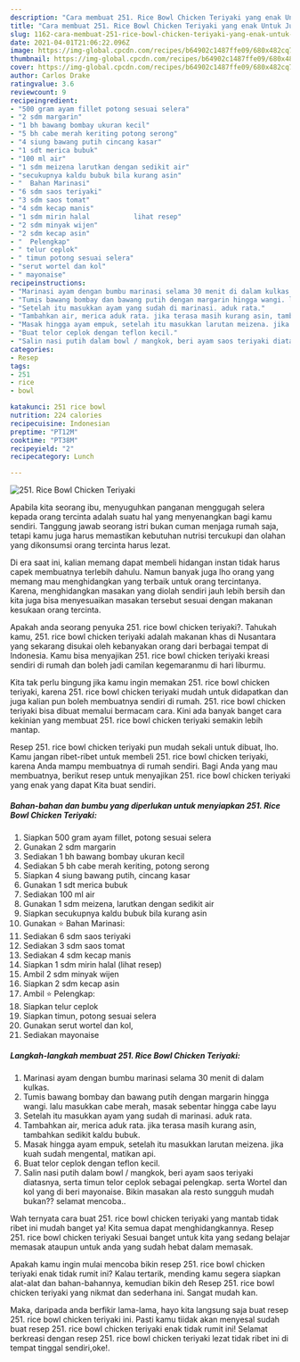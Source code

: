 ```yaml
---
description: "Cara membuat 251. Rice Bowl Chicken Teriyaki yang enak Untuk Jualan"
title: "Cara membuat 251. Rice Bowl Chicken Teriyaki yang enak Untuk Jualan"
slug: 1162-cara-membuat-251-rice-bowl-chicken-teriyaki-yang-enak-untuk-jualan
date: 2021-04-01T21:06:22.096Z
image: https://img-global.cpcdn.com/recipes/b64902c1487ffe09/680x482cq70/251-rice-bowl-chicken-teriyaki-foto-resep-utama.jpg
thumbnail: https://img-global.cpcdn.com/recipes/b64902c1487ffe09/680x482cq70/251-rice-bowl-chicken-teriyaki-foto-resep-utama.jpg
cover: https://img-global.cpcdn.com/recipes/b64902c1487ffe09/680x482cq70/251-rice-bowl-chicken-teriyaki-foto-resep-utama.jpg
author: Carlos Drake
ratingvalue: 3.6
reviewcount: 9
recipeingredient:
- "500 gram ayam fillet potong sesuai selera"
- "2 sdm margarin"
- "1 bh bawang bombay ukuran kecil"
- "5 bh cabe merah keriting potong serong"
- "4 siung bawang putih cincang kasar"
- "1 sdt merica bubuk"
- "100 ml air"
- "1 sdm meizena larutkan dengan sedikit air"
- "secukupnya kaldu bubuk bila kurang asin"
- "  Bahan Marinasi"
- "6 sdm saos teriyaki"
- "3 sdm saos tomat"
- "4 sdm kecap manis"
- "1 sdm mirin halal           lihat resep"
- "2 sdm minyak wijen"
- "2 sdm kecap asin"
- "  Pelengkap"
- " telur ceplok"
- " timun potong sesuai selera"
- "serut wortel dan kol"
- " mayonaise"
recipeinstructions:
- "Marinasi ayam dengan bumbu marinasi selama 30 menit di dalam kulkas."
- "Tumis bawang bombay dan bawang putih dengan margarin hingga wangi. lalu masukkan cabe merah, masak sebentar hingga cabe layu"
- "Setelah itu masukkan ayam yang sudah di marinasi. aduk rata."
- "Tambahkan air, merica aduk rata. jika terasa masih kurang asin, tambahkan sedikit kaldu bubuk."
- "Masak hingga ayam empuk, setelah itu masukkan larutan meizena. jika kuah sudah mengental, matikan api."
- "Buat telor ceplok dengan teflon kecil."
- "Salin nasi putih dalam bowl / mangkok, beri ayam saos teriyaki diatasnya, serta timun telor ceplok sebagai pelengkap. serta Wortel dan kol yang di beri mayonaise. Bikin masakan ala resto sungguh mudah bukan?? selamat mencoba.."
categories:
- Resep
tags:
- 251
- rice
- bowl

katakunci: 251 rice bowl 
nutrition: 224 calories
recipecuisine: Indonesian
preptime: "PT12M"
cooktime: "PT38M"
recipeyield: "2"
recipecategory: Lunch

---
```



![251. Rice Bowl Chicken Teriyaki](https://img-global.cpcdn.com/recipes/b64902c1487ffe09/680x482cq70/251-rice-bowl-chicken-teriyaki-foto-resep-utama.jpg)

Apabila kita seorang ibu, menyuguhkan panganan menggugah selera kepada orang tercinta adalah suatu hal yang menyenangkan bagi kamu sendiri. Tanggung jawab seorang istri bukan cuman menjaga rumah saja, tetapi kamu juga harus memastikan kebutuhan nutrisi tercukupi dan olahan yang dikonsumsi orang tercinta harus lezat.

Di era  saat ini, kalian memang dapat membeli hidangan instan tidak harus capek membuatnya terlebih dahulu. Namun banyak juga lho orang yang memang mau menghidangkan yang terbaik untuk orang tercintanya. Karena, menghidangkan masakan yang diolah sendiri jauh lebih bersih dan kita juga bisa menyesuaikan masakan tersebut sesuai dengan makanan kesukaan orang tercinta. 



Apakah anda seorang penyuka 251. rice bowl chicken teriyaki?. Tahukah kamu, 251. rice bowl chicken teriyaki adalah makanan khas di Nusantara yang sekarang disukai oleh kebanyakan orang dari berbagai tempat di Indonesia. Kamu bisa menyajikan 251. rice bowl chicken teriyaki kreasi sendiri di rumah dan boleh jadi camilan kegemaranmu di hari liburmu.

Kita tak perlu bingung jika kamu ingin memakan 251. rice bowl chicken teriyaki, karena 251. rice bowl chicken teriyaki mudah untuk didapatkan dan juga kalian pun boleh membuatnya sendiri di rumah. 251. rice bowl chicken teriyaki bisa dibuat memalui bermacam cara. Kini ada banyak banget cara kekinian yang membuat 251. rice bowl chicken teriyaki semakin lebih mantap.

Resep 251. rice bowl chicken teriyaki pun mudah sekali untuk dibuat, lho. Kamu jangan ribet-ribet untuk membeli 251. rice bowl chicken teriyaki, karena Anda mampu membuatnya di rumah sendiri. Bagi Anda yang mau membuatnya, berikut resep untuk menyajikan 251. rice bowl chicken teriyaki yang enak yang dapat Kita buat sendiri.

<!--inarticleads1-->

##### Bahan-bahan dan bumbu yang diperlukan untuk menyiapkan 251. Rice Bowl Chicken Teriyaki:

1. Siapkan 500 gram ayam fillet, potong sesuai selera
1. Gunakan 2 sdm margarin
1. Sediakan 1 bh bawang bombay ukuran kecil
1. Sediakan 5 bh cabe merah keriting, potong serong
1. Siapkan 4 siung bawang putih, cincang kasar
1. Gunakan 1 sdt merica bubuk
1. Sediakan 100 ml air
1. Gunakan 1 sdm meizena, larutkan dengan sedikit air
1. Siapkan secukupnya kaldu bubuk bila kurang asin
1. Gunakan  ⭐ Bahan Marinasi:
1. Sediakan 6 sdm saos teriyaki
1. Sediakan 3 sdm saos tomat
1. Sediakan 4 sdm kecap manis
1. Siapkan 1 sdm mirin halal           (lihat resep)
1. Ambil 2 sdm minyak wijen
1. Siapkan 2 sdm kecap asin
1. Ambil  ⭐ Pelengkap:
1. Siapkan  telur ceplok
1. Siapkan  timun, potong sesuai selera
1. Gunakan serut wortel dan kol,
1. Sediakan  mayonaise




<!--inarticleads2-->

##### Langkah-langkah membuat 251. Rice Bowl Chicken Teriyaki:

1. Marinasi ayam dengan bumbu marinasi selama 30 menit di dalam kulkas.
1. Tumis bawang bombay dan bawang putih dengan margarin hingga wangi. lalu masukkan cabe merah, masak sebentar hingga cabe layu
1. Setelah itu masukkan ayam yang sudah di marinasi. aduk rata.
1. Tambahkan air, merica aduk rata. jika terasa masih kurang asin, tambahkan sedikit kaldu bubuk.
1. Masak hingga ayam empuk, setelah itu masukkan larutan meizena. jika kuah sudah mengental, matikan api.
1. Buat telor ceplok dengan teflon kecil.
1. Salin nasi putih dalam bowl / mangkok, beri ayam saos teriyaki diatasnya, serta timun telor ceplok sebagai pelengkap. serta Wortel dan kol yang di beri mayonaise. Bikin masakan ala resto sungguh mudah bukan?? selamat mencoba..




Wah ternyata cara buat 251. rice bowl chicken teriyaki yang mantab tidak ribet ini mudah banget ya! Kita semua dapat menghidangkannya. Resep 251. rice bowl chicken teriyaki Sesuai banget untuk kita yang sedang belajar memasak ataupun untuk anda yang sudah hebat dalam memasak.

Apakah kamu ingin mulai mencoba bikin resep 251. rice bowl chicken teriyaki enak tidak rumit ini? Kalau tertarik, mending kamu segera siapkan alat-alat dan bahan-bahannya, kemudian bikin deh Resep 251. rice bowl chicken teriyaki yang nikmat dan sederhana ini. Sangat mudah kan. 

Maka, daripada anda berfikir lama-lama, hayo kita langsung saja buat resep 251. rice bowl chicken teriyaki ini. Pasti kamu tiidak akan menyesal sudah buat resep 251. rice bowl chicken teriyaki enak tidak rumit ini! Selamat berkreasi dengan resep 251. rice bowl chicken teriyaki lezat tidak ribet ini di tempat tinggal sendiri,oke!.

